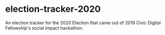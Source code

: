 # election-tracker-2020
An election tracker for the 2020 Election that came out of 2019 Civic Digital Fellowship's social impact hackathon.
